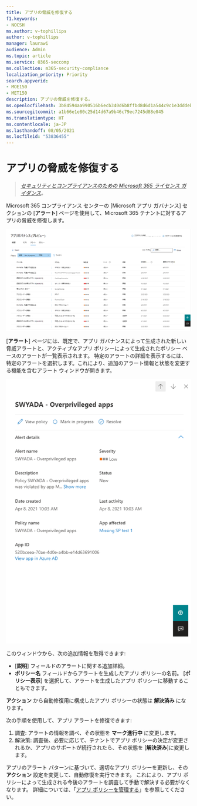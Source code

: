 ```yaml
---
title: アプリの脅威を修復する
f1.keywords:
- NOCSH
ms.author: v-tophillips
author: v-tophillips
manager: laurawi
audience: Admin
ms.topic: article
ms.service: O365-seccomp
ms.collection: m365-security-compliance
localization_priority: Priority
search.appverid:
- MOE150
- MET150
description: アプリの脅威を修復する。
ms.openlocfilehash: 3b84594aa990516b6ecb340d6b8ffbd8d6d1a544c9c1e3dddeb691044e221424
ms.sourcegitcommit: a1b66e1e80c25d14d67a9b46c79ec7245d88e045
ms.translationtype: HT
ms.contentlocale: ja-JP
ms.lasthandoff: 08/05/2021
ms.locfileid: "53836455"
---
```

# <a name="remediate-app-threats"></a>アプリの脅威を修復する

>*[セキュリティとコンプライアンスのための Microsoft 365 ライセンス ガイダンス](https://aka.ms/ComplianceSD)。*

Microsoft 365 コンプライアンス センターの [Microsoft アプリ ガバナンス] セクションの [**アラート**] ページを使用して、Microsoft 365 テナントに対するアプリの脅威を修復します。

![Microsoft 365 コンプライアンス センターの [アプリ ガバナンス アラートの概要] ページ](..\media\manage-app-protection-governance\mapg-cc-alerts.png)

[**アラート**] ページには、既定で、アプリ ガバナンスによって生成された新しい脅威アラートと、アクティブなアプリ ポリシーによって生成されたポリシー ベースのアラートが一覧表示されます。 特定のアラートの詳細を表示するには、特定のアラートを選択します。これにより、追加のアラート情報と状態を変更する機能を含むアラート ウィンドウが開きます。

![Microsoft 365 コンプライアンス センターの [アプリ ガバナンス アラートの詳細] ページ](..\media\manage-app-protection-governance\mapg-cc-alerts-alert.png)

このウィンドウから、次の追加情報を取得できます:

- [**説明**] フィールドのアラートに関する追加詳細。
- **ポリシー名** フィールドからアラートを生成したアプリ ポリシーの名前。 [**ポリシー表示**] を選択して、アラートを生成したアプリ ポリシーに移動することもできます。

**アクション** から自動修復用に構成したアプリ ポリシーの状態は **解決済み** になります。

次の手順を使用して、アプリ アラートを修復できます:

1. 調査: アラートの情報を調べ、その状態を **マーク進行中** に変更します。
2. 解決策: 調査後、必要に応じて、テナントでアプリ ポリシーの決定が変更されるか、アプリのサポートが続行されたら、その状態を [**解決済み**]に変更します。

アプリのアラート パターンに基づいて、適切なアプリ ポリシーを更新し、その **アクション** 設定を変更して、自動修復を実行できます。 これにより、アプリ ポリシーによって生成される今後のアラートを調査して手動で解決する必要がなくなります。 詳細については、「[アプリ ポリシーを管理する](app-governance-app-policies-manage.md)」を参照してください。

